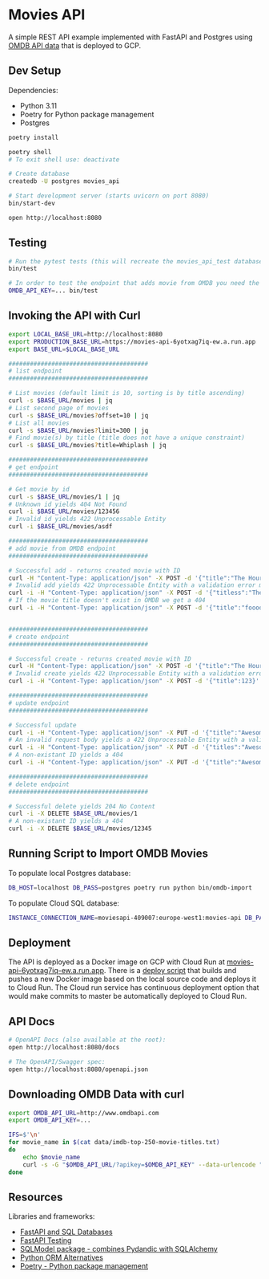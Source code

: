 # Movies API

A simple REST API example implemented with FastAPI and Postgres using [OMDB API data](https://www.omdbapi.com/) that is deployed to GCP.

## Dev Setup

Dependencies:

* Python 3.11
* Poetry for Python package management
* Postgres

```sh
poetry install

poetry shell
# To exit shell use: deactivate

# Create database
createdb -U postgres movies_api

# Start development server (starts uvicorn on port 8080)
bin/start-dev

open http://localhost:8080
```

## Testing

```sh
# Run the pytest tests (this will recreate the movies_api_test database first)
bin/test

# In order to test the endpoint that adds movie from OMDB you need the OMDB API key:
OMDB_API_KEY=... bin/test
```

## Invoking the API with Curl

```sh
export LOCAL_BASE_URL=http://localhost:8080
export PRODUCTION_BASE_URL=https://movies-api-6yotxag7iq-ew.a.run.app
export BASE_URL=$LOCAL_BASE_URL

#######################################
# list endpoint
#######################################

# List movies (default limit is 10, sorting is by title ascending)
curl -s $BASE_URL/movies | jq
# List second page of movies
curl -s $BASE_URL/movies?offset=10 | jq
# List all movies
curl -s $BASE_URL/movies?limit=300 | jq
# Find movie(s) by title (title does not have a unique constraint)
curl -s $BASE_URL/movies?title=Whiplash | jq

#######################################
# get endpoint
#######################################

# Get movie by id
curl -s $BASE_URL/movies/1 | jq
# Unknown id yields 404 Not Found
curl -i $BASE_URL/movies/123456
# Invalid id yields 422 Unprocessable Entity
curl -i $BASE_URL/movies/asdf

#######################################
# add movie from OMDB endpoint
#######################################

# Successful add - returns created movie with ID
curl -H "Content-Type: application/json" -X POST -d '{"title":"The Hours"}' $BASE_URL/movies/omdb-add | jq
# Invalid add yields 422 Unprocessable Entity with a validation error message from Pydantic
curl -i -H "Content-Type: application/json" -X POST -d '{"titless":"The Hours"}' $BASE_URL/movies/omdb-add
# If the movie title doesn't exist in OMDB we get a 404
curl -i -H "Content-Type: application/json" -X POST -d '{"title":"foooooobar"}' $BASE_URL/movies/omdb-add


#######################################
# create endpoint
#######################################

# Successful create - returns created movie with ID
curl -H "Content-Type: application/json" -X POST -d '{"title":"The Hours"}' $BASE_URL/movies | jq
# Invalid create yields 422 Unprocessable Entity with a validation error message from Pydantic
curl -i -H "Content-Type: application/json" -X POST -d '{"title":123}' $BASE_URL/movies

#######################################
# update endpoint
#######################################

# Successful update
curl -i -H "Content-Type: application/json" -X PUT -d '{"title":"Awesome Movie"}' $BASE_URL/movies/1
# An invalid request body yields a 422 Unprocessable Entity with a validation error message from Pydantic
curl -i -H "Content-Type: application/json" -X PUT -d '{"titles":"Awesome Movie"}' $BASE_URL/movies/1
# A non-existant ID yields a 404
curl -i -H "Content-Type: application/json" -X PUT -d '{"title":"Awesome Movie"}' $BASE_URL/movies/12345

#######################################
# delete endpoint
#######################################

# Successful delete yields 204 No Content
curl -i -X DELETE $BASE_URL/movies/1
# A non-existant ID yields a 404
curl -i -X DELETE $BASE_URL/movies/12345
```

## Running Script to Import OMDB Movies

To populate local Postgres database:

```sh
DB_HOST=localhost DB_PASS=postgres poetry run python bin/omdb-import
```

To populate Cloud SQL database:

```sh
INSTANCE_CONNECTION_NAME=moviesapi-409007:europe-west1:movies-api DB_PASS=... poetry run python bin/omdb-import
```

## Deployment

The API is deployed as a Docker image on GCP with Cloud Run at [movies-api-6yotxag7iq-ew.a.run.app](https://movies-api-6yotxag7iq-ew.a.run.app/docs). There is a [deploy script](bin/deploy) that builds and pushes a new Docker image based on the local source code and deploys it to Cloud Run. The Cloud run service has continuous deployment option that would make commits to master be automatically deployed to Cloud Run.

## API Docs

```sh
# OpenAPI Docs (also available at the root):
open http://localhost:8080/docs

# The OpenAPI/Swagger spec:
open http://localhost:8080/openapi.json
```

## Downloading OMDB Data with curl

```sh
export OMDB_API_URL=http://www.omdbapi.com
export OMDB_API_KEY=...

IFS=$'\n'
for movie_name in $(cat data/imdb-top-250-movie-titles.txt)
do
    echo $movie_name
    curl -s -G "$OMDB_API_URL/?apikey=$OMDB_API_KEY" --data-urlencode "t=$movie_name" | jq
done
```

## Resources

Libraries and frameworks:

* [FastAPI and SQL Databases](https://fastapi.tiangolo.com/tutorial/sql-databases/)
* [FastAPI Testing](https://fastapi.tiangolo.com/tutorial/testing/)
* [SQLModel package - combines Pydandic with SQLAlchemy](https://github.com/tiangolo/sqlmodel)
* [Python ORM Alternatives](https://www.infoworld.com/article/3709854/6-orms-for-every-database-powered-python-app.html)
* [Poetry - Python package management](https://python-poetry.org/)
